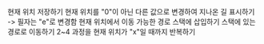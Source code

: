 현재 위치 저장하기
현재 위치를 "0"이 아닌 다른 값으로 변경하여 지나온 길 표시하기 -> 필자는 "e"로 변경함
현재 위치에서 이동 가능한 경로 스택에 삽입하기
스택에 있는 경로로 이동하기
2~4 과정을 현재 위치가 "x"일 때까지 반복하기
